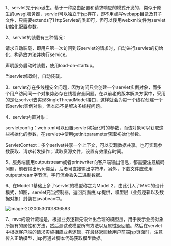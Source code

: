 1、servlet先于jsp诞生。基于一种路由配置和请求响应的模式开发的，类似于原生的uwsgi服务器，servlet可以独立于jsp存在，即不用编写webapp目录及其子文件，只需要extends了HttpServlet的类即可，但可以使用webxml文件为servlet初始化配置参数。

2、servlet的装载有三种情况：

  请求自动装载，即用户第一次访问到该servlet的请求时，自动进行servlet的初始化、构造放方法并执行service。

  声明服务启动时装载，使用load-on-startup。

  当servlet修改时，自动装载。

3、servlet存在多线程安全问题，因为访问只会创建一个servlet实例对象，而多个用户访问同一个对象势必存在线程安全问题。在以前老的版本解决方案中，采用的是让serlvet去实现SingleThreadModel接口，这样就会为每一个线程创建一个该servlet实例对象，但本质不是解决多线程问题。

4、servlet内置对象：

  servletconfig：web-xml可以设置servlet初始化时的参数，而该对象可以获取这些初始化的参数，在servlet中使用getInitparameter获取初始化参数。

  ServletContext：多个serlvet共享一个上下文，可以实现数据共享。也可实现参数获取、请求转发操作；读取资源文件，设置有效缓存时间。

5、服务端使用outputstream或者printwriter向客户端输出信息，都需要注意编码问题，前者输出byte类型，后者可直接输出字符串。另外，下载文件应使用outputstream字节流，字符流会丢失二进制数据。

6、在Model 1基础上多了servlet的模型称之为Model 2，由此引入了MVC的设计模式，如图，servlet充当控制器，返回页面由jsp提供，模型层（业务逻辑以及数据对象）封装在javabean中。

![image-20200530101836583](https://imagebag.oss-cn-chengdu.aliyuncs.com/img/image-20200530101836583.png)

7、mvc的设计流程是，根据业务逻辑先设计出合理的模型层，用于表示业务对象所拥有的属性和方法，然后测试改模型所有方法以及属性返回值。然后在servlet中根据客户端的请求实施相应业务逻辑，在最终返回给用户前端jsp页面时，注意传入正确模型，jsp再通过脚本代码获取模型数据。